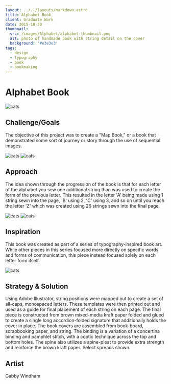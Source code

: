 ```yaml
---
layout: ../../layouts/markdown.astro
title: Alphabet Book
client: Graduate Work
date: 2015-10-30
thumbnail: 
  src: /images/Alphabet/alphabet-thumbnail.png
  alt: photo of handmade book with string detail on the cover
  background: '#e3e3e3'
tags:
  - design
  - typography
  - book
  - bookmaking
---
```


# Alphabet Book

<img src='/images/Alphabet/alphabet-book-heroimage.png' alt='cats' class='full' />

## Challenge/Goals

The objective of this project was to create a "Map Book," or a book that demonstrated some sort of journey or story through the use of sequential images.  

<img src='/images/Alphabet/alphabet-book-fg-crop.png' alt='cats' class='left' />

<img src='/images/Alphabet/alphabet-book-jk-crop.png' alt='cats' class='right' />

## Approach

The idea shown through the progression of the book is that for each letter of the alphabet you sew one additional string than was used to create the form of the previous letter. This resulted in the letter 'A' being made using 1 string sewn into the page, 'B' using 2, 'C' using 3, and so on until you reach the letter 'Z' which was created using 26 strings sewn into the final page.

<img src='/images/Alphabet/alphabet-book-tu-crop.png' alt='cats' class='left' />

<img src='/images/Alphabet/alphabet-book-xy-crop.png' alt='cats' class='right' />

## Inspiration 

This book was created as part of a series of typography-inspired book art. While other pieces in this series focused more directly on specific words and forms of communication, this piece instead focused solely on each letter form itself. 

<img src='http://placekitten.com/500/500' alt='cats' class='left border' />

<p class='right'>

## Strategy & Solution

Using Adobe Illustrator, string positions were mapped out to create a set of all-caps, monospaced letters. These templates were then printed out and used as a guide for final placement of each string on each page. The final piece is constructed from brown mixed-media kraft paper folded and glued to create a single long accordion-folded signature that additionally holds the cover in place. The book covers are assembled from book-board, scrapbooking paper, and string. The binding is a variation of a concertina binding and pamphlet stitch, with a coptic technique across the top and bottom holes. The spine also utilizes a spine-pleat to provide extra strength and reinforce the brown kraft paper. Select spreads shown.

## Artist

Gabby Windham